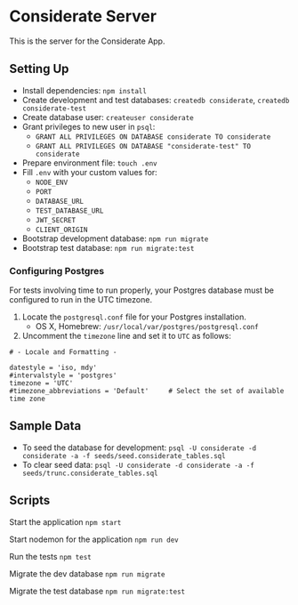 # Considerate Server

This is the server for the Considerate App.

## Setting Up

- Install dependencies: `npm install`
- Create development and test databases: `createdb considerate`, `createdb considerate-test`
- Create database user: `createuser considerate`
- Grant privileges to new user in `psql`:
  - `GRANT ALL PRIVILEGES ON DATABASE considerate TO considerate`
  - `GRANT ALL PRIVILEGES ON DATABASE "considerate-test" TO considerate`
- Prepare environment file: `touch .env`
- Fill `.env` with your custom values for:
  - `NODE_ENV`
  - `PORT`
  - `DATABASE_URL`
  - `TEST_DATABASE_URL`
  - `JWT_SECRET`
  - `CLIENT_ORIGIN`
- Bootstrap development database: `npm run migrate`
- Bootstrap test database: `npm run migrate:test`

### Configuring Postgres

For tests involving time to run properly, your Postgres database must be configured to run in the UTC timezone.

1. Locate the `postgresql.conf` file for your Postgres installation.
   - OS X, Homebrew: `/usr/local/var/postgres/postgresql.conf`
2. Uncomment the `timezone` line and set it to `UTC` as follows:

```
# - Locale and Formatting -

datestyle = 'iso, mdy'
#intervalstyle = 'postgres'
timezone = 'UTC'
#timezone_abbreviations = 'Default'     # Select the set of available time zone
```

## Sample Data

- To seed the database for development: `psql -U considerate -d considerate -a -f seeds/seed.considerate_tables.sql`
- To clear seed data: `psql -U considerate -d considerate -a -f seeds/trunc.considerate_tables.sql`

## Scripts

Start the application `npm start`

Start nodemon for the application `npm run dev`

Run the tests `npm test`

Migrate the dev database `npm run migrate`

Migrate the test database `npm run migrate:test`
